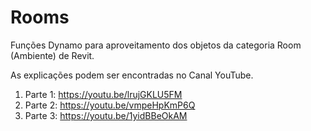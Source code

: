 # Rooms

Funções Dynamo para aproveitamento dos objetos da categoria Room (Ambiente) de Revit.

As explicações podem ser encontradas no Canal YouTube.
  1. Parte 1: https://youtu.be/lrujGKLU5FM
  2. Parte 2: https://youtu.be/vmpeHpKmP6Q
  3. Parte 3: https://youtu.be/1yidBBeOkAM
     


